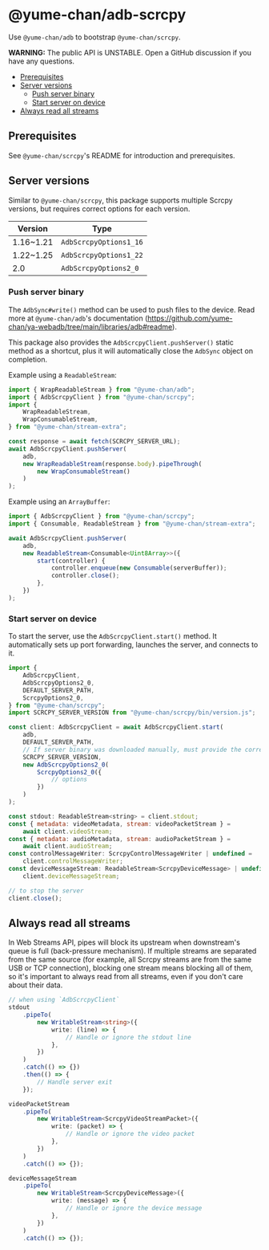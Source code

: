 # @yume-chan/adb-scrcpy

Use `@yume-chan/adb` to bootstrap `@yume-chan/scrcpy`.

**WARNING:** The public API is UNSTABLE. Open a GitHub discussion if you have any questions.

-   [Prerequisites](#prerequisites)
-   [Server versions](#server-versions)
    -   [Push server binary](#push-server-binary)
    -   [Start server on device](#start-server-on-device)
-   [Always read all streams](#always-read-all-streams)

## Prerequisites

See `@yume-chan/scrcpy`'s README for introduction and prerequisites.

## Server versions

Similar to `@yume-chan/scrcpy`, this package supports multiple Scrcpy versions, but requires correct options for each version.

| Version   | Type                   |
| --------- | ---------------------- |
| 1.16~1.21 | `AdbScrcpyOptions1_16` |
| 1.22~1.25 | `AdbScrcpyOptions1_22` |
| 2.0       | `AdbScrcpyOptions2_0`  |

### Push server binary

The `AdbSync#write()` method can be used to push files to the device. Read more at `@yume-chan/adb`'s documentation (https://github.com/yume-chan/ya-webadb/tree/main/libraries/adb#readme).

This package also provides the `AdbScrcpyClient.pushServer()` static method as a shortcut, plus it will automatically close the `AdbSync` object on completion.

Example using a `ReadableStream`:

```ts
import { WrapReadableStream } from "@yume-chan/adb";
import { AdbScrcpyClient } from "@yume-chan/scrcpy";
import {
    WrapReadableStream,
    WrapConsumableStream,
} from "@yume-chan/stream-extra";

const response = await fetch(SCRCPY_SERVER_URL);
await AdbScrcpyClient.pushServer(
    adb,
    new WrapReadableStream(response.body).pipeThrough(
        new WrapConsumableStream()
    )
);
```

Example using an `ArrayBuffer`:

```ts
import { AdbScrcpyClient } from "@yume-chan/scrcpy";
import { Consumable, ReadableStream } from "@yume-chan/stream-extra";

await AdbScrcpyClient.pushServer(
    adb,
    new ReadableStream<Consumable<Uint8Array>>({
        start(controller) {
            controller.enqueue(new Consumable(serverBuffer));
            controller.close();
        },
    })
);
```

### Start server on device

To start the server, use the `AdbScrcpyClient.start()` method. It automatically sets up port forwarding, launches the server, and connects to it.

```js
import {
    AdbScrcpyClient,
    AdbScrcpyOptions2_0,
    DEFAULT_SERVER_PATH,
    ScrcpyOptions2_0,
} from "@yume-chan/scrcpy";
import SCRCPY_SERVER_VERSION from "@yume-chan/scrcpy/bin/version.js";

const client: AdbScrcpyClient = await AdbScrcpyClient.start(
    adb,
    DEFAULT_SERVER_PATH,
    // If server binary was downloaded manually, must provide the correct version
    SCRCPY_SERVER_VERSION,
    new AdbScrcpyOptions2_0(
        ScrcpyOptions2_0({
            // options
        })
    )
);

const stdout: ReadableStream<string> = client.stdout;
const { metadata: videoMetadata, stream: videoPacketStream } =
    await client.videoStream;
const { metadata: audioMetadata, stream: audioPacketStream } =
    await client.audioStream;
const controlMessageWriter: ScrcpyControlMessageWriter | undefined =
    client.controlMessageWriter;
const deviceMessageStream: ReadableStream<ScrcpyDeviceMessage> | undefined =
    client.deviceMessageStream;

// to stop the server
client.close();
```

## Always read all streams

In Web Streams API, pipes will block its upstream when downstream's queue is full (back-pressure mechanism). If multiple streams are separated from the same source (for example, all Scrcpy streams are from the same USB or TCP connection), blocking one stream means blocking all of them, so it's important to always read from all streams, even if you don't care about their data.

```ts
// when using `AdbScrcpyClient`
stdout
    .pipeTo(
        new WritableStream<string>({
            write: (line) => {
                // Handle or ignore the stdout line
            },
        })
    )
    .catch(() => {})
    .then(() => {
        // Handle server exit
    });

videoPacketStream
    .pipeTo(
        new WritableStream<ScrcpyVideoStreamPacket>({
            write: (packet) => {
                // Handle or ignore the video packet
            },
        })
    )
    .catch(() => {});

deviceMessageStream
    .pipeTo(
        new WritableStream<ScrcpyDeviceMessage>({
            write: (message) => {
                // Handle or ignore the device message
            },
        })
    )
    .catch(() => {});
```
